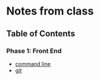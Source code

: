 # Notes from class

## Table of Contents

### Phase 1: Front End

- [command line](command-line.md)
- [git](git.md)

